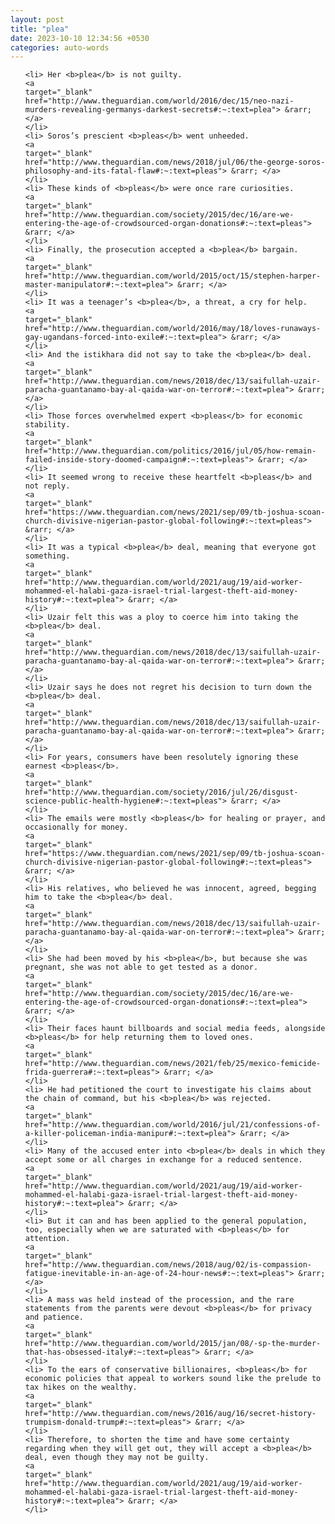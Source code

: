 ```yaml
---
layout: post
title: "plea"
date: 2023-10-10 12:34:56 +0530
categories: auto-words
---
```

<ol>

    <li> Her <b>plea</b> is not guilty.
    <a 
    target="_blank" 
    href="http://www.theguardian.com/world/2016/dec/15/neo-nazi-murders-revealing-germanys-darkest-secrets#:~:text=plea"> &rarr; </a>
    </li>
    <li> Soros’s prescient <b>pleas</b> went unheeded.
    <a 
    target="_blank" 
    href="http://www.theguardian.com/news/2018/jul/06/the-george-soros-philosophy-and-its-fatal-flaw#:~:text=pleas"> &rarr; </a>
    </li>
    <li> These kinds of <b>pleas</b> were once rare curiosities.
    <a 
    target="_blank" 
    href="http://www.theguardian.com/society/2015/dec/16/are-we-entering-the-age-of-crowdsourced-organ-donations#:~:text=pleas"> &rarr; </a>
    </li>
    <li> Finally, the prosecution accepted a <b>plea</b> bargain.
    <a 
    target="_blank" 
    href="http://www.theguardian.com/world/2015/oct/15/stephen-harper-master-manipulator#:~:text=plea"> &rarr; </a>
    </li>
    <li> It was a teenager’s <b>plea</b>, a threat, a cry for help.
    <a 
    target="_blank" 
    href="http://www.theguardian.com/world/2016/may/18/loves-runaways-gay-ugandans-forced-into-exile#:~:text=plea"> &rarr; </a>
    </li>
    <li> And the istikhara did not say to take the <b>plea</b> deal.
    <a 
    target="_blank" 
    href="http://www.theguardian.com/news/2018/dec/13/saifullah-uzair-paracha-guantanamo-bay-al-qaida-war-on-terror#:~:text=plea"> &rarr; </a>
    </li>
    <li> Those forces overwhelmed expert <b>pleas</b> for economic stability.
    <a 
    target="_blank" 
    href="http://www.theguardian.com/politics/2016/jul/05/how-remain-failed-inside-story-doomed-campaign#:~:text=pleas"> &rarr; </a>
    </li>
    <li> It seemed wrong to receive these heartfelt <b>pleas</b> and not reply.
    <a 
    target="_blank" 
    href="https://www.theguardian.com/news/2021/sep/09/tb-joshua-scoan-church-divisive-nigerian-pastor-global-following#:~:text=pleas"> &rarr; </a>
    </li>
    <li> It was a typical <b>plea</b> deal, meaning that everyone got something.
    <a 
    target="_blank" 
    href="http://www.theguardian.com/world/2021/aug/19/aid-worker-mohammed-el-halabi-gaza-israel-trial-largest-theft-aid-money-history#:~:text=plea"> &rarr; </a>
    </li>
    <li> Uzair felt this was a ploy to coerce him into taking the <b>plea</b> deal.
    <a 
    target="_blank" 
    href="http://www.theguardian.com/news/2018/dec/13/saifullah-uzair-paracha-guantanamo-bay-al-qaida-war-on-terror#:~:text=plea"> &rarr; </a>
    </li>
    <li> Uzair says he does not regret his decision to turn down the <b>plea</b> deal.
    <a 
    target="_blank" 
    href="http://www.theguardian.com/news/2018/dec/13/saifullah-uzair-paracha-guantanamo-bay-al-qaida-war-on-terror#:~:text=plea"> &rarr; </a>
    </li>
    <li> For years, consumers have been resolutely ignoring these earnest <b>pleas</b>.
    <a 
    target="_blank" 
    href="http://www.theguardian.com/society/2016/jul/26/disgust-science-public-health-hygiene#:~:text=pleas"> &rarr; </a>
    </li>
    <li> The emails were mostly <b>pleas</b> for healing or prayer, and occasionally for money.
    <a 
    target="_blank" 
    href="https://www.theguardian.com/news/2021/sep/09/tb-joshua-scoan-church-divisive-nigerian-pastor-global-following#:~:text=pleas"> &rarr; </a>
    </li>
    <li> His relatives, who believed he was innocent, agreed, begging him to take the <b>plea</b> deal.
    <a 
    target="_blank" 
    href="http://www.theguardian.com/news/2018/dec/13/saifullah-uzair-paracha-guantanamo-bay-al-qaida-war-on-terror#:~:text=plea"> &rarr; </a>
    </li>
    <li> She had been moved by his <b>plea</b>, but because she was pregnant, she was not able to get tested as a donor.
    <a 
    target="_blank" 
    href="http://www.theguardian.com/society/2015/dec/16/are-we-entering-the-age-of-crowdsourced-organ-donations#:~:text=plea"> &rarr; </a>
    </li>
    <li> Their faces haunt billboards and social media feeds, alongside <b>pleas</b> for help returning them to loved ones.
    <a 
    target="_blank" 
    href="http://www.theguardian.com/news/2021/feb/25/mexico-femicide-frida-guerrera#:~:text=pleas"> &rarr; </a>
    </li>
    <li> He had petitioned the court to investigate his claims about the chain of command, but his <b>plea</b> was rejected.
    <a 
    target="_blank" 
    href="http://www.theguardian.com/world/2016/jul/21/confessions-of-a-killer-policeman-india-manipur#:~:text=plea"> &rarr; </a>
    </li>
    <li> Many of the accused enter into <b>plea</b> deals in which they accept some or all charges in exchange for a reduced sentence.
    <a 
    target="_blank" 
    href="http://www.theguardian.com/world/2021/aug/19/aid-worker-mohammed-el-halabi-gaza-israel-trial-largest-theft-aid-money-history#:~:text=plea"> &rarr; </a>
    </li>
    <li> But it can and has been applied to the general population, too, especially when we are saturated with <b>pleas</b> for attention.
    <a 
    target="_blank" 
    href="http://www.theguardian.com/news/2018/aug/02/is-compassion-fatigue-inevitable-in-an-age-of-24-hour-news#:~:text=pleas"> &rarr; </a>
    </li>
    <li> A mass was held instead of the procession, and the rare statements from the parents were devout <b>pleas</b> for privacy and patience.
    <a 
    target="_blank" 
    href="http://www.theguardian.com/world/2015/jan/08/-sp-the-murder-that-has-obsessed-italy#:~:text=pleas"> &rarr; </a>
    </li>
    <li> To the ears of conservative billionaires, <b>pleas</b> for economic policies that appeal to workers sound like the prelude to tax hikes on the wealthy.
    <a 
    target="_blank" 
    href="http://www.theguardian.com/news/2016/aug/16/secret-history-trumpism-donald-trump#:~:text=pleas"> &rarr; </a>
    </li>
    <li> Therefore, to shorten the time and have some certainty regarding when they will get out, they will accept a <b>plea</b> deal, even though they may not be guilty.
    <a 
    target="_blank" 
    href="http://www.theguardian.com/world/2021/aug/19/aid-worker-mohammed-el-halabi-gaza-israel-trial-largest-theft-aid-money-history#:~:text=plea"> &rarr; </a>
    </li>